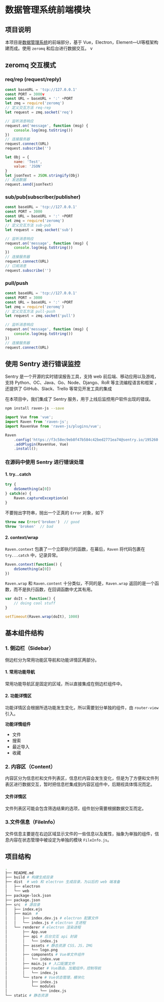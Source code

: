 # 数据管理系统前端模块


## 项目说明
本项目是[数据管理系统](http://54.223.70.246:9000/WoMang/Data-Manager)的前端部分，基于 Vue，Electron，Element—UI等框架构建而成。使用 `zeromq` 和后台进行数据交互。
v
## zeromq 交互模式

### req/rep (request/reply)

```javascript
const baseURL = 'tcp://127.0.0.1'
const PORT = 3000v
const URL = baseURL + ':' +PORT
let zmq = require('zeromq')
// 定义交互方法 req-rep
let request = zmq.socket('req')

// 监听消息响应
request.on('message', function (msg) {
    console.log(msg.toString())
})
// 连接服务器
request.connect(URL)
request.subscribe('')

let Obj = {
    name: 'Test',
    value: 'JSON'
}
let jsonText = JSON.stringify(Obj)
// 发送数据
request.send(jsonText)
```

### sub/pub(subscriber/publisher)

```javascript
const baseURL = 'tcp://127.0.0.1'
const PORT = 3000
const URL = baseURL + ':' +PORT
let zmq = require('zeromq')
// 定义交互方法 sub-pub
let request = zmq.socket('sub')

// 监听消息响应
request.on('message', function (msg) {
    console.log(msg.toString())
})
// 连接服务器
request.connect(URL)
// 订阅消息
request.subscribe('')
```

### pull/push


```javascript
const baseURL = 'tcp://127.0.0.1'
const PORT = 3000
const URL = baseURL + ':' +PORT
let zmq = require('zeromq')
// 定义交互方法 pull-push
let request = zmq.socket('pull')

// 监听消息响应
request.on('message', function (msg) {
    console.log(msg.toString())
})
// 连接服务器
request.connect(URL)
```

## 使用 Sentry 进行错误监控
Sentry 是一个开源的实时错误报告工具，支持 web 前后端、移动应用以及游戏，支持 Python、OC、Java、Go、Node、Django、RoR 等主流编程语言和框架 ，还提供了 GitHub、Slack、Trello 等常见开发工具的集成

在本项目中，我们集成了 Sentry 服务，用于上线后监控用户软件出现的错误。

```bash
npm install raven-js --save
```

```javascript
import Vue from 'vue';
import Raven from 'raven-js';
import RavenVue from 'raven-js/plugins/vue';

Raven
    .config('https://f3c58ec9eb8f47b584c42bed2771ea74@sentry.io/195260')
    .addPlugin(RavenVue, Vue)
    .install();
```

### 在源码中使用 Sentry 进行错误处理
#### 1. try...catch

```javascript
try {
    doSomething(a[0])
} catch(e) {
    Raven.captureException(e)
}
```
不要抛出字符串，抛出一个正真的 `Error` 对象，如下

```javascript
throw new Error('broken')  // good
throw 'broken'  // bad
```

#### 2. context/wrap
`Raven.context` 包裹了一个立即执行的函数，在幕后，`Raven` 将代码包裹在 `try...catch` 中，记录异常。

```javascript
Raven.context(function() {
    doSomething(a[0])
})
```

`Raven.wrap` 和 `Raven.content` 十分类似，不同的是，`Raven.wrap` 返回的是一个函数，而不是执行函数，在回调函数中尤其有用。

```javascript
var doIt = function() {
    // doing cool stuff
}

setTimeout(Raven.wrap(doIt), 1000)
```
## 基本组件结构
### 1. 侧边栏（Sidebar）
侧边栏分为常用功能区导航和功能详情区两部分。

#### 1. 常用功能导航
常用功能导航区是固定的区域，所以直接集成在侧边栏组件中。

#### 2. 功能详情区
功能详情区会根据所选功能发生变化，所以需要划分单独的组件，由 `router-view` 引入。

**功能详情组件**

- 文件
- 搜索
- 最近导入
- 收藏



### 2. 内容区（Content）
内容区分为信息栏和文件列表区，信息栏内容会发生变化，但是为了方便和文件列表区进行数据交互，暂时把信息栏集成到内容区组件中，后期视具体情况而定。

#### 文件详情区
文件列表区可能会包含筛选结果的选项，组件划分需要根据数据交互而定。

### 3.文件信息（FileInfo）
文件信息主要是在右边区域显示文件的一些信息以及属性，抽象为单独的组件，信息内容在状态管理中被设定为单独的模块 `FileInfo.js`。
## 项目结构

```bash
.
├── README.md
├── build # 构建生成目录
├── dist  # web 和 electron 生成目录，为以后的 web 端准备
│   ├── electron
│   └── web
├── package-lock.json
├── package.json
├── src  # 源目录
│   ├── index.ejs 
│   ├── main  # 
│   │   ├── index.dev.js # electron 配置文件
│   │   └── index.js # electron 主进程
│   └── renderer # electron 渲染进程
│       ├── App.vue 
│       ├── api # 后台交互 api 封装
│       │   └── index.js 
│       ├── assets # 静态资源 CSS，JS，IMG
│       │   └── logo.png
│       ├── components # Vue单文件组件
│       │   └── index.vue
│       ├── main.js # 入口配置文件
│       ├── router # Vue路由，加载组件，控制导航
│       │   └── index.js
│       └── store # Vue状态管理，模块化
│           ├── index.js
│           └── modules
│               └── index.js
└── static # 静态资源

```

